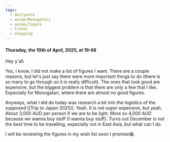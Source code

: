 ```yaml
---
tags:
  - dailynote
  - anime/Monogatari
  - anime/figure
  - travel
  - shopping
---
```

#### Thursday, the 10th of April, 2025, at 19:48

Hey y'all.

Yes, I know, I did not make a list of figures I want. There are a couple reasons, but let's just say there were more important things to do (there is so many to go through so it is really difficult). The ones that look good are expensive, but the biggest problem is that there are only a few that I like. Especially for Monogatari, where there are almost no good figures. 

Anyways, what I did do today was research a bit into the logistics of the supposed [[Trip to Japan 2025]]. Yeah. It is not super expensive, but yeah. About 3,000 AUD per person if we are to be light. More so 4,000 AUD because we wanna buy stuff (I wanna buy stuff). Turns out December is not the best time to be travelling, especially not in East Asia, but what can I do.


I will be reviewing the figures in my wish list soon I promise😁.